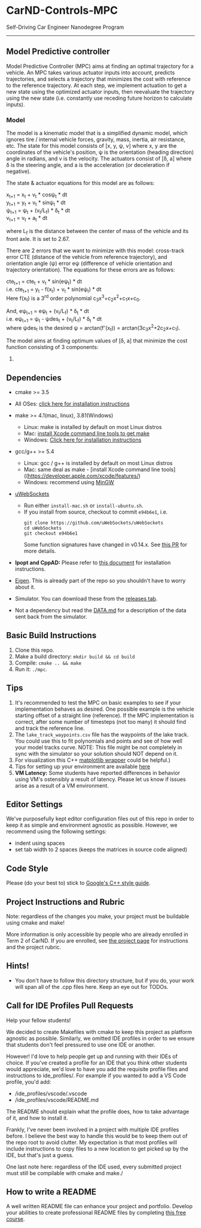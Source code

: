 # CarND-Controls-MPC
Self-Driving Car Engineer Nanodegree Program

---
## Model Predictive controller

Model Predictive Controller (MPC) aims at finding an optimal trajectory for a vehicle. An MPC takes various actuator inputs into account, predicts trajectories, and selects a trajectory that minimizes the cost with reference to the reference trajectory. At each step, we implement actuation to get a new state using the optimized actuator inputs, then reevaluate the trajectory using the new state (i.e. constantly use receding future horizon to calculate inputs).

### Model

The model is a kinematic model that is a simplified dynamic model, which ignores tire / internal vehicle forces, gravity, mass, inertia, air resistance, etc.
The state for this model consists of [x, y, &psi;, v] where x, y are the coordinates of the vehicle's position, &psi; is the orientation (heading direction) angle in radians, and v is the velocity.
The actuators consist of [&delta;, a] where &delta; is the steering angle, and a is the acceleration (or deceleration if negative).

The state & actuator equations for this model are as follows:

x<sub>t+1</sub> = x<sub>t</sub> + v<sub>t</sub> &ast; cos&psi;<sub>t</sub> &ast; dt
<br/>
y<sub>t+1</sub> = y<sub>t</sub> + v<sub>t</sub> &ast; sin&psi;<sub>t</sub> &ast; dt
<br/>
&psi;<sub>t+1</sub> = &psi;<sub>t</sub> + (v<sub>t</sub>/L<sub>f</sub>) &ast; &delta;<sub>t</sub> &ast;  dt
<br/>
v<sub>t+1</sub> = v<sub>t</sub> + a<sub>t</sub> &ast; dt

where L<sub>f</sub> is the distance between the center of mass of the vehicle and its front axle. It is set to 2.67.

There are 2 errors that we want to minimize with this model: cross-track error CTE (distance of the vehicle from reference trajectory), and orientation angle (&psi;) error e&psi; (difference of vehicle orientation and trajectory orientation). The equations for these errors are as follows:

cte<sub>t+1</sub> = cte<sub>t</sub> + v<sub>t</sub> &ast; sin(e&psi;<sub>t</sub>) &ast; dt
<br/>
i.e. cte<sub>t+1</sub> = y<sub>t</sub> - f(x<sub>t</sub>) + v<sub>t</sub> &ast; sin(e&psi;<sub>t</sub>) &ast; dt
<br/>
Here f(x<sub>t</sub>) is a 3<sup>rd</sup> order polynomial  c<sub>3</sub>x<sup>3</sup>+c<sub>2</sub>x<sup>2</sup>+c<sub>1</sub>x+c<sub>0</sub>.

And,
e&psi;<sub>t+1</sub> = e&psi;<sub>t</sub> + (v<sub>t</sub>/L<sub>f</sub>) &ast; &delta;<sub>t</sub> &ast;  dt
<br/>
i.e. e&psi;<sub>t+1</sub> = &psi;<sub>t</sub> - &psi;des<sub>t</sub> + (v<sub>t</sub>/L<sub>f</sub>) &ast; &delta;<sub>t</sub> &ast;  dt
<br/>where &psi;des<sub>t</sub> is the desired &psi; = arctan(f'(x<sub>t</sub>)) = arctan(3c<sub>3</sub>x<sup>2</sup>+2c<sub>2</sub>x+c<sub>1</sub>).

The model aims at finding optimum values of [&delta;, a] that minimize the cost function consisting of 3 components:

1.
## Dependencies

* cmake >= 3.5
 * All OSes: [click here for installation instructions](https://cmake.org/install/)
* make >= 4.1(mac, linux), 3.81(Windows)
  * Linux: make is installed by default on most Linux distros
  * Mac: [install Xcode command line tools to get make](https://developer.apple.com/xcode/features/)
  * Windows: [Click here for installation instructions](http://gnuwin32.sourceforge.net/packages/make.htm)
* gcc/g++ >= 5.4
  * Linux: gcc / g++ is installed by default on most Linux distros
  * Mac: same deal as make - [install Xcode command line tools]((https://developer.apple.com/xcode/features/)
  * Windows: recommend using [MinGW](http://www.mingw.org/)
* [uWebSockets](https://github.com/uWebSockets/uWebSockets)
  * Run either `install-mac.sh` or `install-ubuntu.sh`.
  * If you install from source, checkout to commit `e94b6e1`, i.e.
    ```
    git clone https://github.com/uWebSockets/uWebSockets
    cd uWebSockets
    git checkout e94b6e1
    ```
    Some function signatures have changed in v0.14.x. See [this PR](https://github.com/udacity/CarND-MPC-Project/pull/3) for more details.

* **Ipopt and CppAD:** Please refer to [this document](https://github.com/udacity/CarND-MPC-Project/blob/master/install_Ipopt_CppAD.md) for installation instructions.
* [Eigen](http://eigen.tuxfamily.org/index.php?title=Main_Page). This is already part of the repo so you shouldn't have to worry about it.
* Simulator. You can download these from the [releases tab](https://github.com/udacity/self-driving-car-sim/releases).
* Not a dependency but read the [DATA.md](./DATA.md) for a description of the data sent back from the simulator.


## Basic Build Instructions

1. Clone this repo.
2. Make a build directory: `mkdir build && cd build`
3. Compile: `cmake .. && make`
4. Run it: `./mpc`.

## Tips

1. It's recommended to test the MPC on basic examples to see if your implementation behaves as desired. One possible example
is the vehicle starting offset of a straight line (reference). If the MPC implementation is correct, after some number of timesteps
(not too many) it should find and track the reference line.
2. The `lake_track_waypoints.csv` file has the waypoints of the lake track. You could use this to fit polynomials and points and see of how well your model tracks curve. NOTE: This file might be not completely in sync with the simulator so your solution should NOT depend on it.
3. For visualization this C++ [matplotlib wrapper](https://github.com/lava/matplotlib-cpp) could be helpful.)
4.  Tips for setting up your environment are available [here](https://classroom.udacity.com/nanodegrees/nd013/parts/40f38239-66b6-46ec-ae68-03afd8a601c8/modules/0949fca6-b379-42af-a919-ee50aa304e6a/lessons/f758c44c-5e40-4e01-93b5-1a82aa4e044f/concepts/23d376c7-0195-4276-bdf0-e02f1f3c665d)
5. **VM Latency:** Some students have reported differences in behavior using VM's ostensibly a result of latency.  Please let us know if issues arise as a result of a VM environment.

## Editor Settings

We've purposefully kept editor configuration files out of this repo in order to
keep it as simple and environment agnostic as possible. However, we recommend
using the following settings:

* indent using spaces
* set tab width to 2 spaces (keeps the matrices in source code aligned)

## Code Style

Please (do your best to) stick to [Google's C++ style guide](https://google.github.io/styleguide/cppguide.html).

## Project Instructions and Rubric

Note: regardless of the changes you make, your project must be buildable using
cmake and make!

More information is only accessible by people who are already enrolled in Term 2
of CarND. If you are enrolled, see [the project page](https://classroom.udacity.com/nanodegrees/nd013/parts/40f38239-66b6-46ec-ae68-03afd8a601c8/modules/f1820894-8322-4bb3-81aa-b26b3c6dcbaf/lessons/b1ff3be0-c904-438e-aad3-2b5379f0e0c3/concepts/1a2255a0-e23c-44cf-8d41-39b8a3c8264a)
for instructions and the project rubric.

## Hints!

* You don't have to follow this directory structure, but if you do, your work
  will span all of the .cpp files here. Keep an eye out for TODOs.

## Call for IDE Profiles Pull Requests

Help your fellow students!

We decided to create Makefiles with cmake to keep this project as platform
agnostic as possible. Similarly, we omitted IDE profiles in order to we ensure
that students don't feel pressured to use one IDE or another.

However! I'd love to help people get up and running with their IDEs of choice.
If you've created a profile for an IDE that you think other students would
appreciate, we'd love to have you add the requisite profile files and
instructions to ide_profiles/. For example if you wanted to add a VS Code
profile, you'd add:

* /ide_profiles/vscode/.vscode
* /ide_profiles/vscode/README.md

The README should explain what the profile does, how to take advantage of it,
and how to install it.

Frankly, I've never been involved in a project with multiple IDE profiles
before. I believe the best way to handle this would be to keep them out of the
repo root to avoid clutter. My expectation is that most profiles will include
instructions to copy files to a new location to get picked up by the IDE, but
that's just a guess.

One last note here: regardless of the IDE used, every submitted project must
still be compilable with cmake and make./

## How to write a README
A well written README file can enhance your project and portfolio.  Develop your abilities to create professional README files by completing [this free course](https://www.udacity.com/course/writing-readmes--ud777).
